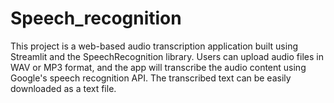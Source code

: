 # Speech_recognition
This project is a web-based audio transcription application built using Streamlit and the SpeechRecognition library. Users can upload audio files in WAV or MP3 format, and the app will transcribe the audio content using Google's speech recognition API. The transcribed text can be easily downloaded as a text file.
